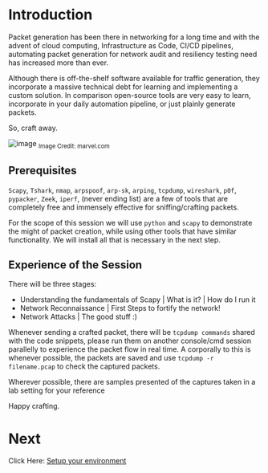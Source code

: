 # Introduction

Packet generation has been there in networking for a long time and with the advent of cloud computing, Infrastructure as Code, CI/CD pipelines, automating packet generation for network audit and resiliency testing need has increased more than ever.

Although there is off-the-shelf software available for traffic generation, they incorporate a massive technical debt for learning and implementing a custom solution. In comparison open-source tools are very easy to learn, incorporate in your daily automation pipeline, or just plainly generate packets.


So, craft away.

![image](https://user-images.githubusercontent.com/17419002/171995471-e66806d4-5993-4b4a-bae4-9a9d4100a9d9.png)
<sub>Image Credit: marvel.com</sub>

## Prerequisites

`Scapy`, `Tshark`, `nmap`, `arpspoof`, `arp-sk`, `arping`, `tcpdump`, `wireshark`, `p0f`, `pypacker`, `Zeek`, `iperf`, (never ending list) are a few of tools that are completely free and immensely effective for sniffing/crafting packets.

For the scope of this session we will use `python` and `scapy` to demonstrate the might of packet creation, while using other tools that have similar functionality.
We will install all that is necessary in the next step.

## Experience of the Session
There will be three stages:
         
* Understanding the fundamentals of Scapy | What is it? | How do I run it
* Network Reconnaissance | First Steps to fortify the network!
* Network Attacks | The good stuff :)

Whenever sending a crafted packet, there will be `tcpdump commands`  shared with the code snippets, please run them on another console/cmd session parallelly to experience the packet flow in real time. A corporally to this is whenever possible, the packets are saved and use `tcpdump -r filename.pcap` to check the captured packets.

Wherever possible, there are samples presented of the captures taken in a lab setting for your reference
	
Happy crafting.

# Next
Click Here: [Setup your environment](01.5-environment-setup.md)
